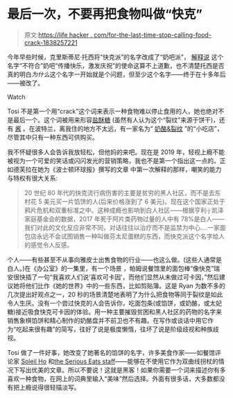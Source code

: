 # 最后一次，不要再把食物叫做“快克”

> 原文:[https://life hacker . com/for-the-last-time-stop-calling-food-crack-1838257221](https://lifehacker.com/for-the-last-time-stop-calling-food-crack-1838257221)

今年早些时候，克里斯蒂尼·托西将“快克派”的名字改成了“奶吧派”， [解释说](https://milkbarstore.com/blogs/notes-from-tosi/a-note-on-milk-bar-pie) 这个名字“不符合”奶吧“传播快乐，激发庆祝”的使命这算不上道歉，也不清楚托西是否真的明白*为什么*这个名字一开始就是个问题，但至少这个名字——终于在十多年后——被改了。

Watch

Tosi 不是第一个用“crack”这个词来表示一种食物难以停止食用的人，她也绝对不是最后一个。这个词被用来形容[盐酥糖](https://www.simplyrecipes.com/recipes/christmas_crack/) (虽然有人认为这个“裂纹”来源于饼干)，还有 [酱](https://rollinggeek.com/la-vic-crack-sauce/) 。在波特兰，离我住的地方不太远，有一家名为“ [奶酪&裂纹](https://www.cheeseandcrack.com/about) ”的“小吃店”，尽管其中只有一种东西可供购买。

我不怀疑很多人会告诉我放轻松，但他妈的来吧。现在是 2019 年，轻视上瘾不能被视为一个可爱的笑话或闪闪发光的营销策略，我也不是第一个指出这一点的。正如德芙拉在她为《波士顿环球报》撰写的文章 中第一次解释的那样，嘲笑的能力与特权有很大关系:

> 20 世纪 80 年代的快克流行病伤害的主要是贫穷的黑人社区，而不是去东村花 5 美元买一片馅饼的人(后来价格涨到了 6 美元)。现在这个国家正处于鸦片危机和双重标准之中。这种成瘾也影响到白人社区——根据亨利·j·凯泽家庭基金会的数据，2017 年死于阿片类药物过量的人中有 78%是白人——我们对此的文化反应非常不同，对话往往以治疗而不是监禁为中心....一家面包店永远不会试图销售一种叫做芬太尼蛋糕的东西，而快克派这个名字给人的感觉令人反感。

个人——有些甚至不从事向雅皮士出售食物的行业——也这么做。(这些人通常是白人。)在《办公室》的一集里，有一个场景 ，帕姆说餐馆里的面包棒“像快克”瑞安很快插了一句“我喜欢人们说‘喜欢可卡因’，而他们显然从未做过可卡因，”然后建议她将他们比作《她的世界》中的一些东西，比如剪贴簿。这是 Ryan 为数不多的几次提出好观点之一，20 秒的场景清楚地表明了为什么把食物等同于裂纹是如此令人生厌。没有一个尝过快克的人会告诉你，吃面包条(或馅饼，或奶酪，或太妃糖)接近吸食快克可卡因的体验。用一种主要摧毁贫困和黑人社区的药物的名字来销售象棋馅饼和精心制作的奶酪盘并不前卫也不有趣。在写作或谈话中用它作为“吃起来很有趣”的简写，往好了说是极度懒惰，往坏了说是阶级歧视和种族歧视。

Tosi 做了一件好事，她改变了她著名的馅饼的名字，许多美食作家——如餐馆评论家 [Soleil Ho](https://www.sfchronicle.com/restaurants/article/Words-you-ll-never-see-me-use-in-restaurant-13652564.php?psid=lxjCu) 和[the Serious Eats staff](https://www.seriouseats.com/2019/08/our-updated-list-of-banned-words.html)——能够在不使用它作为双曲线拐杖的情况下写出优美的文章。所以不要说！这就是黑客！如果你需要一个词来描述你有多喜欢一种食物，在网上的词典里输入“美味”然后选择。外面有很多话，大多数都没有把上瘾说得很轻描淡写。